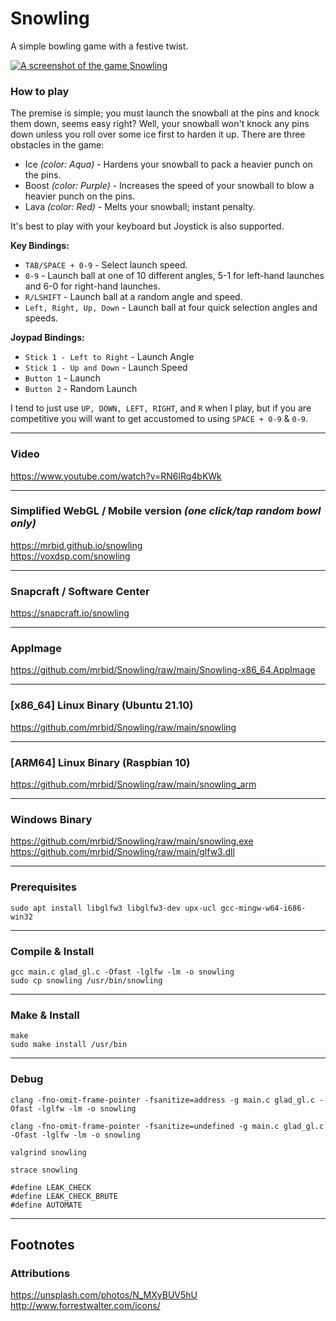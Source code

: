 # Snowling
A simple bowling game with a festive twist.

[![A screenshot of the game Snowling](https://dashboard.snapcraft.io/site_media/appmedia/2021/12/Screenshot_2021-12-15_20-36-11.png)](https://www.youtube.com/watch?v=RN6lRq4bKWk "Snowling Game Video")

### How to play

The premise is simple; you must launch the snowball at the pins and knock them down, seems easy right? Well, your snowball won't knock any pins down unless you roll over some ice first to harden it up. There are three obstacles in the game:
* Ice _(color: Aqua)_ - Hardens your snowball to pack a heavier punch on the pins.
* Boost _(color: Purple)_ - Increases the speed of your snowball to blow a heavier punch on the pins.
* Lava _(color: Red)_ - Melts your snowball; instant penalty.

It's best to play with your keyboard but Joystick is also supported.

**Key Bindings:**
* `TAB/SPACE + 0-9` - Select launch speed.
* `0-9` - Launch ball at one of 10 different angles, 5-1 for left-hand launches and 6-0 for right-hand launches.
* `R/LSHIFT` - Launch ball at a random angle and speed.
* `Left, Right, Up, Down` - Launch ball at four quick selection angles and speeds.

**Joypad Bindings:**
* `Stick 1 - Left to Right` - Launch Angle
* `Stick 1 - Up and Down` - Launch Speed
* `Button 1` - Launch
* `Button 2` - Random Launch

I tend to just use `UP, DOWN, LEFT, RIGHT`, and `R` when I play, but if you are competitive you will want to get accustomed to using `SPACE + 0-9` & `0-9`.

---

### Video
https://www.youtube.com/watch?v=RN6lRq4bKWk

---

### Simplified WebGL / Mobile version _(one click/tap random bowl only)_
https://mrbid.github.io/snowling <br>
https://voxdsp.com/snowling

---

### Snapcraft / Software Center
https://snapcraft.io/snowling

---

### AppImage
https://github.com/mrbid/Snowling/raw/main/Snowling-x86_64.AppImage

---

### [x86_64] Linux Binary (Ubuntu 21.10)
https://github.com/mrbid/Snowling/raw/main/snowling

---

### [ARM64] Linux Binary (Raspbian 10)
https://github.com/mrbid/Snowling/raw/main/snowling_arm

---

### Windows Binary
https://github.com/mrbid/Snowling/raw/main/snowling.exe <br>
https://github.com/mrbid/Snowling/raw/main/glfw3.dll

---

### Prerequisites
`sudo apt install libglfw3 libglfw3-dev upx-ucl gcc-mingw-w64-i686-win32`

---

### Compile & Install
```
gcc main.c glad_gl.c -Ofast -lglfw -lm -o snowling
sudo cp snowling /usr/bin/snowling
```

---

### Make & Install
```
make
sudo make install /usr/bin
```

---

### Debug
`clang -fno-omit-frame-pointer -fsanitize=address -g main.c glad_gl.c -Ofast -lglfw -lm -o snowling`

`clang -fno-omit-frame-pointer -fsanitize=undefined -g main.c glad_gl.c -Ofast -lglfw -lm -o snowling`

`valgrind snowling`

`strace snowling`

```
#define LEAK_CHECK
#define LEAK_CHECK_BRUTE
#define AUTOMATE
```

---

## Footnotes

### Attributions
https://unsplash.com/photos/N_MXyBUV5hU<br>
http://www.forrestwalter.com/icons/<br>
